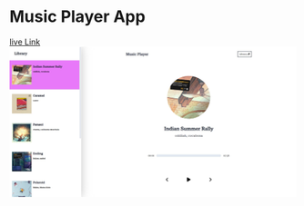 # Music Player App 

[live Link](https://music-player-react-xi.vercel.app/)
![screenshot](https://github.com/Ruchiket100/music-player-react/blob/main/screenshot.png?raw=true)